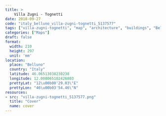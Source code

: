 ```yaml
---
title: > 
    Villa Zugni - Tognetti
date: 2018-09-27
code: "italy_belluno_villa-zugni-tognetti_5137577"
tags: ["villa-zugni-tognetti", "map", "architecture", "buildings", "Belluno", "Italy"]
categories: ["Maps"]
draft: false
format:
  width: 210
  height: 297
  unit: 'mm'
location:
  place: "Belluno"
  country: "Italy"
  latitude: 46.06513038230238
  longitude: 12.008065102426803
  prettyLat: "12\u00b00'29.03\"E"
  prettyLon: "46\u00b03'54.46\"N"
resources:
- src: "villa-zugni-tognetti_5137577.png"
  title: "Cover"
  name: cover
---
```

